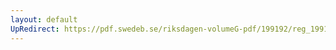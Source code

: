 ```yaml
---
layout: default
UpRedirect: https://pdf.swedeb.se/riksdagen-volumeG-pdf/199192/reg_199192/reg_199192_0046.pdf
---
```

